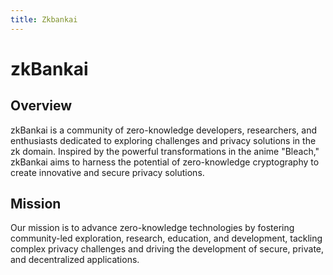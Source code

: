 ```yaml
---
title: Zkbankai
---
```


# zkBankai

## Overview
zkBankai is a community of zero-knowledge developers, researchers, and enthusiasts dedicated to exploring challenges and privacy solutions in the zk domain. Inspired by the powerful transformations in the anime "Bleach," zkBankai aims to harness the potential of zero-knowledge cryptography to create innovative and secure privacy solutions.

## Mission
Our mission is to advance zero-knowledge technologies by fostering community-led exploration, research, education, and development, tackling complex privacy challenges and driving the development of secure, private, and decentralized applications.